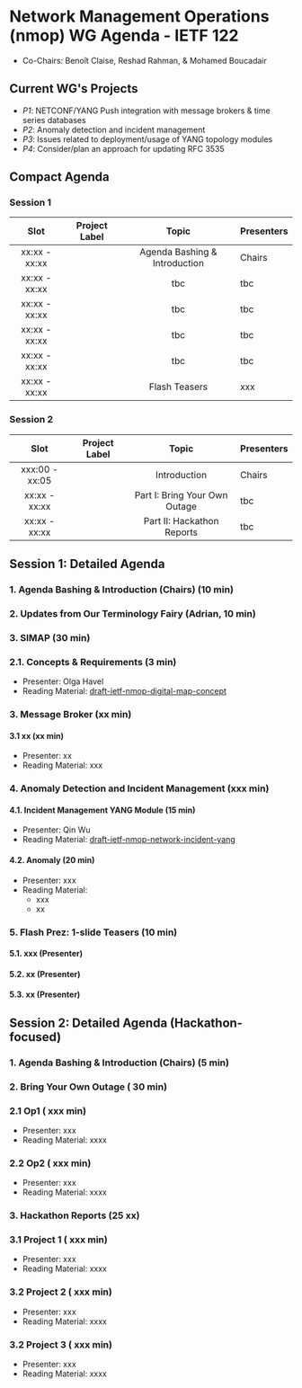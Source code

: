 # Network Management Operations (nmop) WG Agenda - IETF 122

* Co-Chairs: Benoît Claise, Reshad Rahman, & Mohamed Boucadair

## Current WG's Projects

* *P1*: NETCONF/YANG Push integration with message brokers & time series databases
* *P2*: Anomaly detection and incident management
* *P3*: Issues related to deployment/usage of YANG topology modules
* *P4*: Consider/plan an approach for updating RFC 3535


## Compact Agenda

### Session 1

| Slot          | Project Label  |Topic                                    | Presenters            |
|:-------------:|:--------------:|:---------------------------------------:|:----------------------|
| xx:xx - xx:xx |                | Agenda Bashing & Introduction           | Chairs                |
| xx:xx - xx:xx |                | tbc                                     | tbc                   |
| xx:xx - xx:xx |                | tbc                                     | tbc                   |
| xx:xx - xx:xx |                | tbc                                     | tbc                   |
| xx:xx - xx:xx |                | tbc                                     | tbc                   |
| xx:xx - xx:xx |                | Flash Teasers                           | xxx                   |

### Session 2

| Slot          | Project Label  |Topic                                    | Presenters |
|:-------------:|:--------------:|:---------------------------------------:|:-----------|
| xxx:00 - xx:05|                | Introduction                            | Chairs     |
| xx:xx - xx:xx |                | Part I: Bring Your Own Outage           | tbc        |
| xx:xx - xx:xx |                | Part II: Hackathon Reports              | tbc        |



## Session 1: Detailed Agenda

### 1. Agenda Bashing & Introduction (Chairs) (10 min)

### 2. Updates from Our Terminology Fairy (Adrian, 10 min)

### 3. SIMAP (30 min)

### 2.1. Concepts & Requirements (3 min)

 * Presenter: Olga Havel
 * Reading Material: [draft-ietf-nmop-digital-map-concept](https://datatracker.ietf.org/doc/draft-ietf-nmop-digital-map-concept/)
   
### 3. Message Broker (xx min)

#### 3.1 xx (xx min)

 * Presenter: xx
 * Reading Material: xxx

### 4. Anomaly Detection and Incident Management (xxx min)

#### 4.1. Incident Management YANG Module (15 min)

 * Presenter: Qin Wu
 * Reading Material: [draft-ietf-nmop-network-incident-yang](https://datatracker.ietf.org/doc/draft-ietf-nmop-network-incident-yang/)

#### 4.2. Anomaly  (20 min)

 * Presenter: xxx
 * Reading Material:
   + xxx
   + xx

### 5. Flash Prez: 1-slide Teasers (10 min)

#### 5.1. xxx (Presenter)
#### 5.2. xx (Presenter)
#### 5.3. xx (Presenter)


## Session 2: Detailed Agenda (Hackathon-focused)

### 1. Agenda Bashing & Introduction (Chairs) (5 min)

### 2. Bring Your Own Outage ( 30 min)

### 2.1 Op1 ( xxx min)

* Presenter: xxx
* Reading Material: xxxx

### 2.2 Op2 ( xxx min)

* Presenter: xxx
* Reading Material: xxxx

### 3. Hackathon Reports (25 xx)

### 3.1 Project 1 ( xxx min)

* Presenter: xxx
* Reading Material: xxxx

### 3.2 Project 2 ( xxx min)

* Presenter: xxx
* Reading Material: xxxx

### 3.2 Project 3 ( xxx min)

* Presenter: xxx
* Reading Material: xxxx
